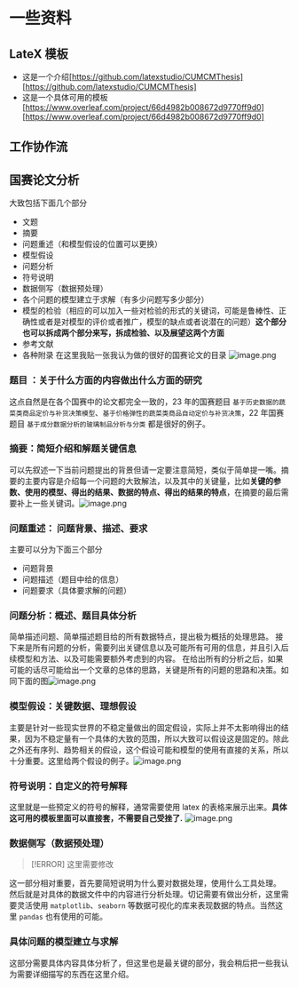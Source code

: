 # 一些资料
## LateX 模板
- 这是一个介绍[https://github.com/latexstudio/CUMCMThesis][https://github.com/latexstudio/CUMCMThesis]
- 这是一个具体可用的模板[https://www.overleaf.com/project/66d4982b008672d9770ff9d0][https://www.overleaf.com/project/66d4982b008672d9770ff9d0]

## 工作协作流

## 国赛论文分析

大致包括下面几个部分
- 文题
- 摘要
- 问题重述（和模型假设的位置可以更换）
- 模型假设
- 问题分析
- 符号说明
- 数据侧写（数据预处理）
- 各个问题的模型建立于求解（有多少问题写多少部分）
- 模型的检验（相应的可以加入一些对检验的形式的关键词，可能是鲁棒性、正确性或者是对模型的评价或者推广，模型的缺点或者说潜在的问题）**这个部分也可以拆成两个部分来写，拆成检验、以及展望这两个方面**
- 参考文献
- 各种附录
在这里我贴一张我认为做的很好的国赛论文的目录
![image.png](https://raw.githubusercontent.com/MarchPhantasia/pic/main/hexoblog/20240901235702.png)

### 题目 ：关于什么方面的内容做出什么方面的研究

这点自然是在各个国赛中的论文都完全一致的，23 年的国赛题目 `基于历史数据的蔬菜类商品定价与补货决策模型`、`基于价格弹性的蔬菜类商品自动定价与补货决策`，22 年国赛题目 `基于成分数据分析的玻璃制品分析与分类` 都是很好的例子。

### 摘要：简短介绍和解题关键信息
可以先叙述一下当前问题提出的背景但请一定要注意简短，类似于简单提一嘴。摘要的主要内容是介绍每一个问题的大致解法，以及其中的关键量，比如**关键的参数、使用的模型、得出的结果、数据的特点、得出的结果的特点**，在摘要的最后需要补上一些关键词。![image.png](https://raw.githubusercontent.com/MarchPhantasia/pic/main/hexoblog/20240902001413.png)
### 问题重述： 问题背景、描述、要求
主要可以分为下面三个部分
- 问题背景
- 问题描述（题目中给的信息）
- 问题要求（具体要求解的问题）

### 问题分析：概述、题目具体分析
简单描述问题、简单描述题目给的所有数据特点，提出极为概括的处理思路。
接下来是所有问题的分析，需要列出关键信息以及可能所有可用的信息，并且引入后续模型和方法、以及可能需要额外考虑到的内容。
在给出所有的分析之后，如果可能的话尽可能给出一个文章的总体的思路，关键是所有的问题的思路和决策。如同下面的图![image.png](https://raw.githubusercontent.com/MarchPhantasia/pic/main/hexoblog/20240902002936.png)

### 模型假设：关键数据、理想假设
主要是针对一些现实世界的不稳定量做出的固定假设，实际上并不太影响得出的结果，因为不稳定量有一个具体的大致的范围，所以大致可以假设这是固定的。除此之外还有序列、趋势相关的假设，这个假设可能和模型的使用有直接的关系，所以十分重要。这里给两个假设的例子。![image.png](https://raw.githubusercontent.com/MarchPhantasia/pic/main/hexoblog/20240902003342.png)

### 符号说明：自定义的符号解释
这里就是一些预定义的符号的解释，通常需要使用 latex 的表格来展示出来。**具体这可用的模板里面可以直接套，不需要自己受挫了.** ![image.png](https://raw.githubusercontent.com/MarchPhantasia/pic/main/hexoblog/20240902004528.png)



### 数据侧写（数据预处理） 
> [!ERROR] 这里需要修改

这一部分相对重要，首先要简短说明为什么要对数据处理，使用什么工具处理。
然后就是对具体的数据文件中的内容进行分析处理。切记需要有做出分析，这里需要灵活使用 `matplotlib`、`seaborn` 等数据可视化的库来表现数据的特点。当然这里 `pandas` 也有使用的可能。

### 具体问题的模型建立与求解
这部分需要具体内容具体分析了，但这里也是最关键的部分，我会稍后把一些我认为需要详细描写的东西在这里介绍。
